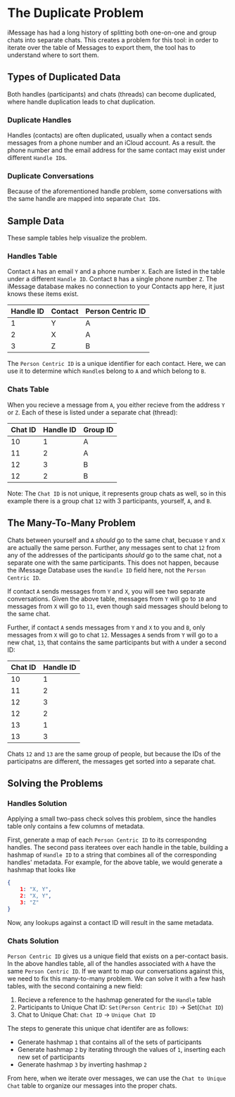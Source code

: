 # The Duplicate Problem

iMessage has had a long history of splitting both one-on-one and group chats into separate chats. This creates a problem for this tool: in order to iterate over the table of Messages to export them, the tool has to understand where to sort them.

## Types of Duplicated Data

Both handles (participants) and chats (threads) can become duplicated, where handle duplication leads to chat duplication.

### Duplicate Handles

Handles (contacts) are often duplicated, usually when a contact sends messages from a phone number and an iCloud account. As a result. the phone number and the email address for the same contact may exist under different `Handle ID`s.

### Duplicate Conversations

Because of the aforementioned handle problem, some conversations with the same handle are mapped into separate `Chat ID`s.

## Sample Data

These sample tables help visualize the problem.

### Handles Table

Contact `A` has an email `Y` and a phone number `X`. Each are listed in the table under a different `Handle ID`. Contact `B` has a single phone number `Z`. The iMessage database makes no connection to your Contacts app here, it just knows these items exist.

| Handle ID | Contact | Person Centric ID |
| -- | -- | -- |
| 1 | Y | A |
| 2 | X | A |
| 3 | Z | B |

The `Person Centric ID` is a unique identifier for each contact. Here, we can use it to determine which `Handle`s belong to `A` and which belong to `B`.

### Chats Table

When you recieve a message from `A`, you either recieve from the address `Y` or `Z`. Each of these is listed under a separate chat (thread):

| Chat ID | Handle ID | Group ID |
| -- | -- | -- |
| 10 | 1 | A |
| 11 | 2 | A |
| 12 | 3 | B |
| 12 | 2 | B |

Note: The `Chat ID` is not unique, it represents group chats as well, so in this example there is a group chat `12` with 3 participants, yourself, `A`, and `B`.

## The Many-To-Many Problem

Chats between yourself and `A` *should* go to the same chat, becuase `Y` and `X` are actually the same person. Further, any messages sent to chat `12` from any of the addresses of the participants *should* go to the same chat, not a separate one with the same participants. This does not happen, because the iMessage Database uses the `Handle ID` field here, not the `Person Centric ID`.

If contact `A` sends messages from `Y` and `X`, you will see two separate conversations. Given the above table, messages from `Y` will go to `10` and messages from `X` will go to `11`, even though said messages should belong to the same chat.

Further, if contact `A` sends messages from `Y` and `X` to you and `B`, only messages from `X` will go to chat `12`. Messages `A` sends from `Y` will go to a new chat, `13`, that contains the same participants but with `A` under a second ID:

| Chat ID | Handle ID |
| -- | -- |
| 10 | 1 |
| 11 | 2 |
| 12 | 3 |
| 12 | 2 |
| 13 | 1 |
| 13 | 3 |

Chats `12` and `13` are the same group of people, but because the IDs of the participatns are different, the messages get sorted into a separate chat.

## Solving the Problems

### Handles Solution

Applying a small two-pass check solves this problem, since the handles table only contains a few columns of metadata.

First, generate a map of each `Person Centric ID` to its correspondng handles. The second pass iteratees over each handle in the table, building a hashmap of `Handle ID` to a string that combines all of the corresponding handles' metadata. For example, for the above table, we would generate a hashmap that looks like

```json
{
    1: "X, Y",
    2: "X, Y",
    3: "Z"
}
```

Now, any lookups against a contact ID will result in the same metadata.

### Chats Solution

`Person Centric ID` gives us a unique field that exists on a per-contact basis. In the above handles table, all of the handles associated with `A` have the same `Person Centric ID`. If we want to map our conversations against this, we need to fix this many-to-many problem. We can solve it with a few hash tables, with the second containing a new field:

1. Recieve a reference to the hashmap generated for the `Handle` table
2. Participants to Unique Chat ID: `Set(Person Centric ID)` -> Set(`Chat ID`)
3. Chat to Unique Chat: `Chat ID` -> `Unique Chat ID`

The steps to generate this unique chat identifer are as follows:

- Generate hashmap `1` that contains all of the sets of participants
- Generate hashmap `2` by iterating through the values of `1`, inserting each new set of participants
- Generate hashmap `3` by inverting hashmap `2`

From here, when we iterate over messages, we can use the `Chat to Unique Chat` table to organize our messages into the proper chats.
